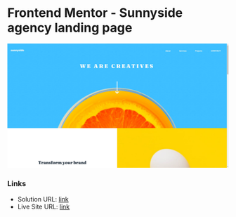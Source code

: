 # Frontend Mentor - Sunnyside agency landing page

![Design preview for the Sunnyside agency landing page coding challenge](./screenshot.jpg)

### Links

- Solution URL: [link](https://github.com/13NOONE37/sunnyside-agency-landing-page)
- Live Site URL: [link](https://13noone37.github.io/sunnyside-agency-landing-page/)
